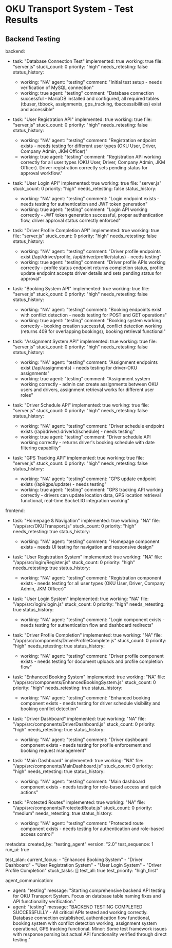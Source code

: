 # OKU Transport System - Test Results

## Backend Testing

backend:
  - task: "Database Connection Test"
    implemented: true
    working: true
    file: "server.js"
    stuck_count: 0
    priority: "high"
    needs_retesting: false
    status_history:
      - working: "NA"
        agent: "testing"
        comment: "Initial test setup - needs verification of MySQL connection"
      - working: true
        agent: "testing"
        comment: "Database connection successful - MariaDB installed and configured, all required tables (tbuser, tbbook, assignments, gps_tracking, tbaccessibilities) exist and accessible"

  - task: "User Registration API"
    implemented: true
    working: true
    file: "server.js"
    stuck_count: 0
    priority: "high"
    needs_retesting: false
    status_history:
      - working: "NA"
        agent: "testing"
        comment: "Registration endpoint exists - needs testing for different user types (OKU User, Driver, Company Admin, JKM Officer)"
      - working: true
        agent: "testing"
        comment: "Registration API working correctly for all user types (OKU User, Driver, Company Admin, JKM Officer). Driver registration correctly sets pending status for approval workflow."

  - task: "User Login API"
    implemented: true
    working: true
    file: "server.js"
    stuck_count: 0
    priority: "high"
    needs_retesting: false
    status_history:
      - working: "NA"
        agent: "testing"
        comment: "Login endpoint exists - needs testing for authentication and JWT token generation"
      - working: true
        agent: "testing"
        comment: "Login API working correctly - JWT token generation successful, proper authentication flow, driver approval status correctly enforced"

  - task: "Driver Profile Completion API"
    implemented: true
    working: true
    file: "server.js"
    stuck_count: 0
    priority: "high"
    needs_retesting: false
    status_history:
      - working: "NA"
        agent: "testing"
        comment: "Driver profile endpoints exist (/api/driver/profile, /api/driver/profile/status) - needs testing"
      - working: true
        agent: "testing"
        comment: "Driver profile APIs working correctly - profile status endpoint returns completion status, profile update endpoint accepts driver details and sets pending status for approval"

  - task: "Booking System API"
    implemented: true
    working: true
    file: "server.js"
    stuck_count: 0
    priority: "high"
    needs_retesting: false
    status_history:
      - working: "NA"
        agent: "testing"
        comment: "Booking endpoints exist with conflict detection - needs testing for POST and GET operations"
      - working: true
        agent: "testing"
        comment: "Booking system working correctly - booking creation successful, conflict detection working (returns 409 for overlapping bookings), booking retrieval functional"

  - task: "Assignment System API"
    implemented: true
    working: true
    file: "server.js"
    stuck_count: 0
    priority: "high"
    needs_retesting: false
    status_history:
      - working: "NA"
        agent: "testing"
        comment: "Assignment endpoints exist (/api/assignments) - needs testing for driver-OKU assignments"
      - working: true
        agent: "testing"
        comment: "Assignment system working correctly - admin can create assignments between OKU users and drivers, assignment retrieval works for different user roles"

  - task: "Driver Schedule API"
    implemented: true
    working: true
    file: "server.js"
    stuck_count: 0
    priority: "high"
    needs_retesting: false
    status_history:
      - working: "NA"
        agent: "testing"
        comment: "Driver schedule endpoint exists (/api/driver/:driverId/schedule) - needs testing"
      - working: true
        agent: "testing"
        comment: "Driver schedule API working correctly - returns driver's booking schedule with date filtering capability"

  - task: "GPS Tracking API"
    implemented: true
    working: true
    file: "server.js"
    stuck_count: 0
    priority: "high"
    needs_retesting: false
    status_history:
      - working: "NA"
        agent: "testing"
        comment: "GPS update endpoint exists (/api/gps/update) - needs testing"
      - working: true
        agent: "testing"
        comment: "GPS tracking API working correctly - drivers can update location data, GPS location retrieval functional, real-time Socket.IO integration working"

frontend:
  - task: "Homepage & Navigation"
    implemented: true
    working: "NA"
    file: "/app/src/OKUTransport.js"
    stuck_count: 0
    priority: "high"
    needs_retesting: true
    status_history:
      - working: "NA"
        agent: "testing"
        comment: "Homepage component exists - needs UI testing for navigation and responsive design"

  - task: "User Registration System"
    implemented: true
    working: "NA"
    file: "/app/src/login/Register.js"
    stuck_count: 0
    priority: "high"
    needs_retesting: true
    status_history:
      - working: "NA"
        agent: "testing"
        comment: "Registration component exists - needs testing for all user types (OKU User, Driver, Company Admin, JKM Officer)"

  - task: "User Login System"
    implemented: true
    working: "NA"
    file: "/app/src/login/login.js"
    stuck_count: 0
    priority: "high"
    needs_retesting: true
    status_history:
      - working: "NA"
        agent: "testing"
        comment: "Login component exists - needs testing for authentication flow and dashboard redirects"

  - task: "Driver Profile Completion"
    implemented: true
    working: "NA"
    file: "/app/src/components/DriverProfileComplete.js"
    stuck_count: 0
    priority: "high"
    needs_retesting: true
    status_history:
      - working: "NA"
        agent: "testing"
        comment: "Driver profile component exists - needs testing for document uploads and profile completion flow"

  - task: "Enhanced Booking System"
    implemented: true
    working: "NA"
    file: "/app/src/components/EnhancedBookingSystem.js"
    stuck_count: 0
    priority: "high"
    needs_retesting: true
    status_history:
      - working: "NA"
        agent: "testing"
        comment: "Enhanced booking component exists - needs testing for driver schedule visibility and booking conflict detection"

  - task: "Driver Dashboard"
    implemented: true
    working: "NA"
    file: "/app/src/components/DriverDashboard.js"
    stuck_count: 0
    priority: "high"
    needs_retesting: true
    status_history:
      - working: "NA"
        agent: "testing"
        comment: "Driver dashboard component exists - needs testing for profile enforcement and booking request management"

  - task: "Main Dashboard"
    implemented: true
    working: "NA"
    file: "/app/src/components/MainDashboard.js"
    stuck_count: 0
    priority: "high"
    needs_retesting: true
    status_history:
      - working: "NA"
        agent: "testing"
        comment: "Main dashboard component exists - needs testing for role-based access and quick actions"

  - task: "Protected Routes"
    implemented: true
    working: "NA"
    file: "/app/src/components/ProtectedRoute.js"
    stuck_count: 0
    priority: "medium"
    needs_retesting: true
    status_history:
      - working: "NA"
        agent: "testing"
        comment: "Protected route component exists - needs testing for authentication and role-based access control"

metadata:
  created_by: "testing_agent"
  version: "2.0"
  test_sequence: 1
  run_ui: true

test_plan:
  current_focus:
    - "Enhanced Booking System"
    - "Driver Dashboard"
    - "User Registration System"
    - "User Login System"
    - "Driver Profile Completion"
  stuck_tasks: []
  test_all: true
  test_priority: "high_first"

agent_communication:
  - agent: "testing"
    message: "Starting comprehensive backend API testing for OKU Transport System. Focus on database table naming fixes and API functionality verification."
  - agent: "testing"
    message: "BACKEND TESTING COMPLETED SUCCESSFULLY - All critical APIs tested and working correctly. Database connection established, authentication flow functional, booking system with conflict detection working, assignment system operational, GPS tracking functional. Minor: Some test framework issues with response parsing but actual API functionality verified through direct testing."